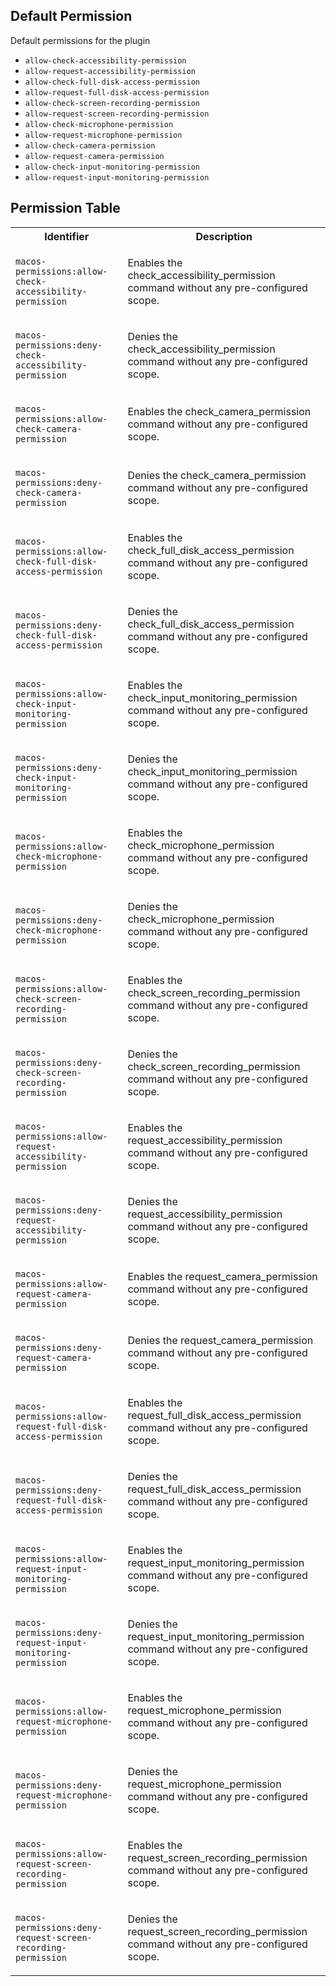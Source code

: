 ## Default Permission

Default permissions for the plugin

- `allow-check-accessibility-permission`
- `allow-request-accessibility-permission`
- `allow-check-full-disk-access-permission`
- `allow-request-full-disk-access-permission`
- `allow-check-screen-recording-permission`
- `allow-request-screen-recording-permission`
- `allow-check-microphone-permission`
- `allow-request-microphone-permission`
- `allow-check-camera-permission`
- `allow-request-camera-permission`
- `allow-check-input-monitoring-permission`
- `allow-request-input-monitoring-permission`

## Permission Table

<table>
<tr>
<th>Identifier</th>
<th>Description</th>
</tr>


<tr>
<td>

`macos-permissions:allow-check-accessibility-permission`

</td>
<td>

Enables the check_accessibility_permission command without any pre-configured scope.

</td>
</tr>

<tr>
<td>

`macos-permissions:deny-check-accessibility-permission`

</td>
<td>

Denies the check_accessibility_permission command without any pre-configured scope.

</td>
</tr>

<tr>
<td>

`macos-permissions:allow-check-camera-permission`

</td>
<td>

Enables the check_camera_permission command without any pre-configured scope.

</td>
</tr>

<tr>
<td>

`macos-permissions:deny-check-camera-permission`

</td>
<td>

Denies the check_camera_permission command without any pre-configured scope.

</td>
</tr>

<tr>
<td>

`macos-permissions:allow-check-full-disk-access-permission`

</td>
<td>

Enables the check_full_disk_access_permission command without any pre-configured scope.

</td>
</tr>

<tr>
<td>

`macos-permissions:deny-check-full-disk-access-permission`

</td>
<td>

Denies the check_full_disk_access_permission command without any pre-configured scope.

</td>
</tr>

<tr>
<td>

`macos-permissions:allow-check-input-monitoring-permission`

</td>
<td>

Enables the check_input_monitoring_permission command without any pre-configured scope.

</td>
</tr>

<tr>
<td>

`macos-permissions:deny-check-input-monitoring-permission`

</td>
<td>

Denies the check_input_monitoring_permission command without any pre-configured scope.

</td>
</tr>

<tr>
<td>

`macos-permissions:allow-check-microphone-permission`

</td>
<td>

Enables the check_microphone_permission command without any pre-configured scope.

</td>
</tr>

<tr>
<td>

`macos-permissions:deny-check-microphone-permission`

</td>
<td>

Denies the check_microphone_permission command without any pre-configured scope.

</td>
</tr>

<tr>
<td>

`macos-permissions:allow-check-screen-recording-permission`

</td>
<td>

Enables the check_screen_recording_permission command without any pre-configured scope.

</td>
</tr>

<tr>
<td>

`macos-permissions:deny-check-screen-recording-permission`

</td>
<td>

Denies the check_screen_recording_permission command without any pre-configured scope.

</td>
</tr>

<tr>
<td>

`macos-permissions:allow-request-accessibility-permission`

</td>
<td>

Enables the request_accessibility_permission command without any pre-configured scope.

</td>
</tr>

<tr>
<td>

`macos-permissions:deny-request-accessibility-permission`

</td>
<td>

Denies the request_accessibility_permission command without any pre-configured scope.

</td>
</tr>

<tr>
<td>

`macos-permissions:allow-request-camera-permission`

</td>
<td>

Enables the request_camera_permission command without any pre-configured scope.

</td>
</tr>

<tr>
<td>

`macos-permissions:deny-request-camera-permission`

</td>
<td>

Denies the request_camera_permission command without any pre-configured scope.

</td>
</tr>

<tr>
<td>

`macos-permissions:allow-request-full-disk-access-permission`

</td>
<td>

Enables the request_full_disk_access_permission command without any pre-configured scope.

</td>
</tr>

<tr>
<td>

`macos-permissions:deny-request-full-disk-access-permission`

</td>
<td>

Denies the request_full_disk_access_permission command without any pre-configured scope.

</td>
</tr>

<tr>
<td>

`macos-permissions:allow-request-input-monitoring-permission`

</td>
<td>

Enables the request_input_monitoring_permission command without any pre-configured scope.

</td>
</tr>

<tr>
<td>

`macos-permissions:deny-request-input-monitoring-permission`

</td>
<td>

Denies the request_input_monitoring_permission command without any pre-configured scope.

</td>
</tr>

<tr>
<td>

`macos-permissions:allow-request-microphone-permission`

</td>
<td>

Enables the request_microphone_permission command without any pre-configured scope.

</td>
</tr>

<tr>
<td>

`macos-permissions:deny-request-microphone-permission`

</td>
<td>

Denies the request_microphone_permission command without any pre-configured scope.

</td>
</tr>

<tr>
<td>

`macos-permissions:allow-request-screen-recording-permission`

</td>
<td>

Enables the request_screen_recording_permission command without any pre-configured scope.

</td>
</tr>

<tr>
<td>

`macos-permissions:deny-request-screen-recording-permission`

</td>
<td>

Denies the request_screen_recording_permission command without any pre-configured scope.

</td>
</tr>
</table>
